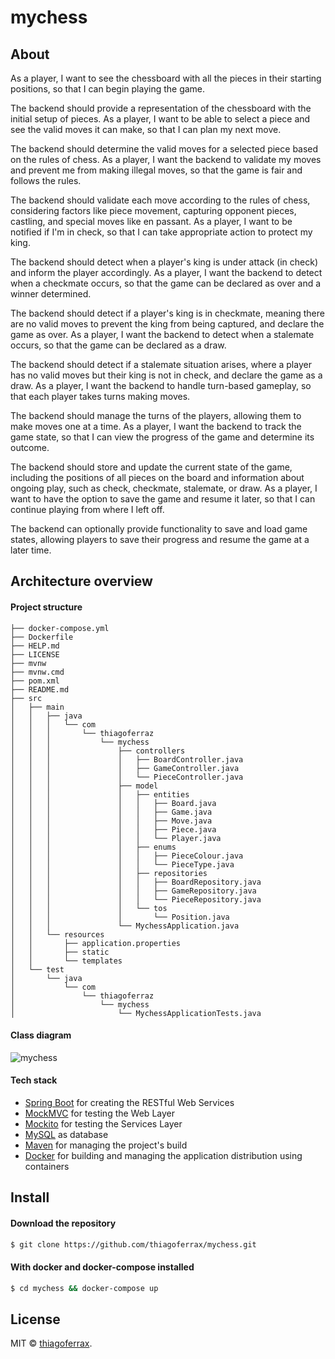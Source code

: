 # mychess

## About

As a player, I want to see the chessboard with all the pieces in their starting positions, so that I can begin playing
the game.

The backend should provide a representation of the chessboard with the initial setup of pieces.
As a player, I want to be able to select a piece and see the valid moves it can make, so that I can plan my next move.

The backend should determine the valid moves for a selected piece based on the rules of chess.
As a player, I want the backend to validate my moves and prevent me from making illegal moves, so that the game is fair
and follows the rules.

The backend should validate each move according to the rules of chess, considering factors like piece movement,
capturing opponent pieces, castling, and special moves like en passant.
As a player, I want to be notified if I'm in check, so that I can take appropriate action to protect my king.

The backend should detect when a player's king is under attack (in check) and inform the player accordingly.
As a player, I want the backend to detect when a checkmate occurs, so that the game can be declared as over and a winner
determined.

The backend should detect if a player's king is in checkmate, meaning there are no valid moves to prevent the king from
being captured, and declare the game as over.
As a player, I want the backend to detect when a stalemate occurs, so that the game can be declared as a draw.

The backend should detect if a stalemate situation arises, where a player has no valid moves but their king is not in
check, and declare the game as a draw.
As a player, I want the backend to handle turn-based gameplay, so that each player takes turns making moves.

The backend should manage the turns of the players, allowing them to make moves one at a time.
As a player, I want the backend to track the game state, so that I can view the progress of the game and determine its
outcome.

The backend should store and update the current state of the game, including the positions of all pieces on the board
and information about ongoing play, such as check, checkmate, stalemate, or draw.
As a player, I want to have the option to save the game and resume it later, so that I can continue playing from where I
left off.

The backend can optionally provide functionality to save and load game states, allowing players to save their progress
and resume the game at a later time.

## Architecture overview

#### Project structure

```
├── docker-compose.yml
├── Dockerfile
├── HELP.md
├── LICENSE
├── mvnw
├── mvnw.cmd
├── pom.xml
├── README.md
├── src
│   ├── main
│   │   ├── java
│   │   │   └── com
│   │   │       └── thiagoferraz
│   │   │           └── mychess
│   │   │               ├── controllers
│   │   │               │   ├── BoardController.java
│   │   │               │   ├── GameController.java
│   │   │               │   └── PieceController.java
│   │   │               ├── model
│   │   │               │   ├── entities
│   │   │               │   │   ├── Board.java
│   │   │               │   │   ├── Game.java
│   │   │               │   │   ├── Move.java
│   │   │               │   │   ├── Piece.java
│   │   │               │   │   └── Player.java
│   │   │               │   ├── enums
│   │   │               │   │   ├── PieceColour.java
│   │   │               │   │   └── PieceType.java
│   │   │               │   ├── repositories
│   │   │               │   │   ├── BoardRepository.java
│   │   │               │   │   ├── GameRepository.java
│   │   │               │   │   └── PieceRepository.java
│   │   │               │   └── tos
│   │   │               │       └── Position.java
│   │   │               └── MychessApplication.java
│   │   └── resources
│   │       ├── application.properties
│   │       ├── static
│   │       └── templates
│   └── test
│       └── java
│           └── com
│               └── thiagoferraz
│                   └── mychess
│                       └── MychessApplicationTests.java
```

#### Class diagram

![mychess](https://github.com/thiagoferrax/mychess/assets/43149895/a9e0ba22-dca6-41fd-acdc-99a255cc9183)

#### Tech stack

* [Spring Boot](http://spring.io/projects/spring-boot) for creating the RESTful Web Services
* [MockMVC](https://spring.io/guides/gs/testing-web/) for testing the Web Layer
* [Mockito](https://site.mockito.org/) for testing the Services Layer
* [MySQL](https://www.mysql.com/) as database
* [Maven](https://maven.apache.org/) for managing the project's build
* [Docker](https://www.docker.com/) for building and managing the application distribution using containers

## Install

#### Download the repository

```sh
$ git clone https://github.com/thiagoferrax/mychess.git
```

#### With docker and docker-compose installed

```sh
$ cd mychess && docker-compose up
```

## License

MIT © [thiagoferrax](https://github.com/thiagoferrax).

